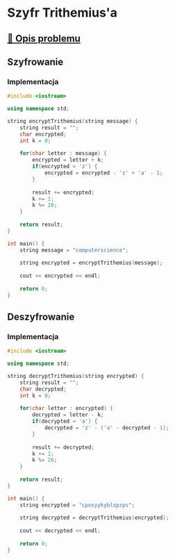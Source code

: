 # Szyfr Trithemius'a

## [:link: Opis problemu](../../../../algorithms/cryptography/symmetric/trithemius.md)

## Szyfrowanie

### Implementacja

```cpp linenums="1"
#include <iostream>

using namespace std;

string encryptTrithemius(string message) {
    string result = "";
    char encrypted;
    int k = 0;
    
    for(char letter : message) {
        encrypted = letter + k;
        if(encrypted > 'z') {
            encrypted = encrypted - 'z' + 'a' - 1;
        }
        
        result += encrypted;
        k += 1;
        k %= 26;
    }
    
    return result;
}

int main() {
    string message = "computerscience";
    
    string encrypted = encryptTrithemius(message);
    
    cout << encrypted << endl;
    
    return 0;
}
```

## Deszyfrowanie

### Implementacja

```cpp linenums="1"
#include <iostream>

using namespace std;

string decryptTrithemius(string encrypted) {
    string result = "";
    char decrypted;
    int k = 0;
    
    for(char letter : encrypted) {
        decrypted = letter - k;
        if(decrypted < 'a') {
            decrypted = 'z' - ('a' - decrypted - 1);
        }
        
        result += decrypted;
        k += 1;
        k %= 26;
    }
    
    return result;
}

int main() {
    string encrypted = "cposyykyblspzps";
    
    string decrypted = decryptTrithemius(encrypted);
    
    cout << decrypted << endl;
    
    return 0;
}
```
